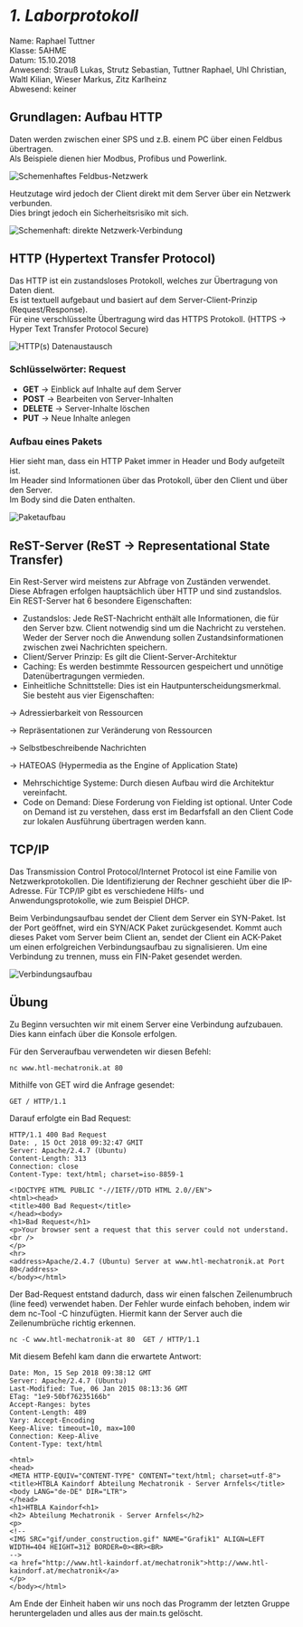 # *1. Laborprotokoll*

  Name: Raphael Tuttner   
  Klasse: 5AHME   
  Datum: 15.10.2018   
  Anwesend: Strauß Lukas, Strutz Sebastian, Tuttner Raphael, Uhl Christian, Waltl Kilian, Wieser Markus, Zitz Karlheinz    
  Abwesend: keiner
  
  ## Grundlagen: Aufbau HTTP
  
  Daten werden zwischen einer SPS und z.B. einem PC über einen Feldbus übertragen.  
  Als Beispiele dienen hier Modbus, Profibus und Powerlink.  
  
  ![Schemenhaftes Feldbus-Netzwerk](https://github.com/HTLMechatronics/m14-la1-sx/blob/tutram12/tutram12/5AHME/Feldbus.png)
  
  Heutzutage wird jedoch der Client direkt mit dem Server über ein Netzwerk verbunden.  
  Dies bringt jedoch ein Sicherheitsrisiko mit sich.
  
  ![Schemenhaft: direkte Netzwerk-Verbindung](https://github.com/HTLMechatronics/m14-la1-sx/blob/tutram12/tutram12/5AHME/Direkt.png)
  
  
  ## HTTP (Hypertext Transfer Protocol)
  
  Das HTTP ist ein zustandsloses Protokoll, welches zur Übertragung von Daten dient.  
  Es ist textuell aufgebaut und basiert auf dem Server-Client-Prinzip (Request/Response).  
  Für eine verschlüsselte Übertragung wird das HTTPS Protokoll. (HTTPS -> Hyper Text Transfer Protocol Secure)  
  
  ![HTTP(s) Datenaustausch](https://github.com/HTLMechatronics/m14-la1-sx/blob/tutram12/tutram12/5AHME/requestResponse.png)
  
  ### Schlüsselwörter: Request
  
* **GET**     -> Einblick auf Inhalte auf dem Server
* **POST**    -> Bearbeiten von Server-Inhalten
* **DELETE**  -> Server-Inhalte löschen
* **PUT**     -> Neue Inhalte anlegen

 ### Aufbau eines Pakets
  
  Hier sieht man, dass ein HTTP Paket immer in Header und Body aufgeteilt ist.  
  Im Header sind Informationen über das Protokoll, über den Client und über den Server.  
  Im Body sind die Daten enthalten.
  
  ![Paketaufbau](https://github.com/HTLMechatronics/m14-la1-sx/blob/tutram12/tutram12/5AHME/paketaufbau.jpg)
  
  ## ReST-Server (ReST -> Representational State Transfer)
  
  Ein Rest-Server wird meistens zur Abfrage von Zuständen verwendet.  
  Diese Abfragen erfolgen hauptsächlich über HTTP und sind zustandslos.  
  Ein REST-Server hat 6 besondere Eigenschaften:
  
  * Zustandslos:  Jede ReST-Nachricht enthält alle Informationen, die für den Server bzw. Client notwendig sind um die Nachricht zu verstehen. Weder der Server noch die Anwendung sollen Zustandsinformationen zwischen zwei Nachrichten speichern. 
  * Client/Server Prinzip:  Es gilt die Client-Server-Architektur
  * Caching:  Es werden bestimmte Ressourcen gespeichert und unnötige Datenübertragungen vermieden.
  * Einheitliche Schnittstelle: Dies ist ein Hautpunterscheidungsmerkmal. Sie besteht aus vier Eigenschaften:
  
  -> Adressierbarkeit von Ressourcen
  
  -> Repräsentationen zur Veränderung von Ressourcen
  
  -> Selbstbeschreibende Nachrichten
  
  -> HATEOAS (Hypermedia as the Engine of Application State)
  
  * Mehrschichtige Systeme: Durch diesen Aufbau wird die Architektur vereinfacht.
  * Code on Demand: Diese Forderung von Fielding ist optional. Unter Code on Demand ist zu verstehen, dass erst im Bedarfsfall an den Client Code zur lokalen Ausführung übertragen werden kann.
  
  ## TCP/IP
  
  Das Transmission Control Protocol/Internet Protocol ist eine Familie von Netzwerkprotokollen. Die Identifizierung der Rechner geschieht über die IP-Adresse. Für TCP/IP gibt es verschiedene Hilfs- und Anwendungsprotokolle, wie zum Beispiel DHCP.
  
  Beim Verbindungsaufbau sendet der Client dem Server ein SYN-Paket. Ist der Port geöffnet, wird ein SYN/ACK Paket zurückgesendet. Kommt auch dieses Paket vom Server beim Client an, sendet der Client ein ACK-Paket um einen erfolgreichen Verbindungsaufbau zu signalisieren. Um eine Verbindung zu trennen, muss ein FIN-Paket gesendet werden.
  
  ![Verbindungsaufbau](https://github.com/HTLMechatronics/m14-la1-sx/blob/tutram12/tutram12/5AHME/Verbindungsaufbau.png)
  
  ## Übung
  
  Zu Beginn versuchten wir mit einem Server eine Verbindung aufzubauen. Dies kann einfach über die Konsole erfolgen.
  
  Für den Serveraufbau verwendeten wir diesen Befehl:
  
  ` nc www.htl-mechatronik.at 80 `
  
  Mithilfe von GET wird die Anfrage gesendet:
  
  ` GET / HTTP/1.1 `
  
  Darauf erfolgte ein Bad Request:
  
  ```
HTTP/1.1 400 Bad Request
Date: , 15 Oct 2018 09:32:47 GMIT
Server: Apache/2.4.7 (Ubuntu)
Content-Length: 313
Connection: close
Content-Type: text/html; charset=iso-8859-1

<!DOCTYPE HTML PUBLIC "-//IETF//DTD HTML 2.0//EN">
<html><head>
<title>400 Bad Request</title>
</head><body>
<h1>Bad Request</h1>
<p>Your browser sent a request that this server could not understand.<br />
</p>
<hr>
<address>Apache/2.4.7 (Ubuntu) Server at www.htl-mechatronik.at Port 80</address>
</body></html>
```` 
  
  Der Bad-Request entstand dadurch, dass wir einen falschen Zeilenumbruch (line feed) verwendet haben. Der Fehler wurde einfach behoben, indem wir dem nc-Tool -C hinzufügten. Hiermit kann der Server auch die Zeilenumbrüche richtig erkennen.
  
  `
  nc -C www.htl-mechatronik-at 80 
  GET / HTTP/1.1
  `
  
  Mit diesem Befehl kam dann die erwartete Antwort:
  
```
Date: Mon, 15 Sep 2018 09:38:12 GMT
Server: Apache/2.4.7 (Ubuntu)
Last-Modified: Tue, 06 Jan 2015 08:13:36 GMT
ETag: "1e9-50bf76235166b"
Accept-Ranges: bytes
Content-Length: 489
Vary: Accept-Encoding
Keep-Alive: timeout=10, max=100
Connection: Keep-Alive
Content-Type: text/html

<html>
<head>
<META HTTP-EQUIV="CONTENT-TYPE" CONTENT="text/html; charset=utf-8">
<title>HTBLA Kaindorf Abteilung Mechatronik - Server Arnfels</title>
<body LANG="de-DE" DIR="LTR">
</head>
<h1>HTBLA Kaindorf<h1>
<h2> Abteilung Mechatronik - Server Arnfels</h2>
<p>
<!--
<IMG SRC="gif/under_construction.gif" NAME="Grafik1" ALIGN=LEFT WIDTH=404 HEIGHT=312 BORDER=0><BR><BR>
-->
<a href="http://www.htl-kaindorf.at/mechatronik">http://www.htl-kaindorf.at/mechatronik</a>
</p>
</body></html>
````
  
  Am Ende der Einheit haben wir uns noch das Programm der letzten Gruppe heruntergeladen und alles aus der main.ts gelöscht.

